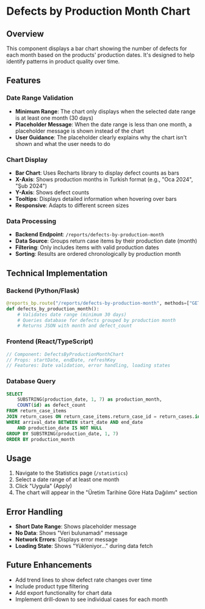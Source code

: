 # Defects by Production Month Chart

## Overview
This component displays a bar chart showing the number of defects for each month based on the products' production dates. It's designed to help identify patterns in product quality over time.

## Features

### Date Range Validation
- **Minimum Range**: The chart only displays when the selected date range is at least one month (30 days)
- **Placeholder Message**: When the date range is less than one month, a placeholder message is shown instead of the chart
- **User Guidance**: The placeholder clearly explains why the chart isn't shown and what the user needs to do

### Chart Display
- **Bar Chart**: Uses Recharts library to display defect counts as bars
- **X-Axis**: Shows production months in Turkish format (e.g., "Oca 2024", "Şub 2024")
- **Y-Axis**: Shows defect counts
- **Tooltips**: Displays detailed information when hovering over bars
- **Responsive**: Adapts to different screen sizes

### Data Processing
- **Backend Endpoint**: `/reports/defects-by-production-month`
- **Data Source**: Groups return case items by their production date (month)
- **Filtering**: Only includes items with valid production dates
- **Sorting**: Results are ordered chronologically by production month

## Technical Implementation

### Backend (Python/Flask)
```python
@reports_bp.route("/reports/defects-by-production-month", methods=["GET"])
def defects_by_production_month():
    # Validates date range (minimum 30 days)
    # Queries database for defects grouped by production month
    # Returns JSON with month and defect_count
```

### Frontend (React/TypeScript)
```typescript
// Component: DefectsByProductionMonthChart
// Props: startDate, endDate, refreshKey
// Features: Date validation, error handling, loading states
```

### Database Query
```sql
SELECT 
    SUBSTRING(production_date, 1, 7) as production_month,
    COUNT(id) as defect_count
FROM return_case_items
JOIN return_cases ON return_case_items.return_case_id = return_cases.id
WHERE arrival_date BETWEEN start_date AND end_date
    AND production_date IS NOT NULL
GROUP BY SUBSTRING(production_date, 1, 7)
ORDER BY production_month
```

## Usage

1. Navigate to the Statistics page (`/statistics`)
2. Select a date range of at least one month
3. Click "Uygula" (Apply)
4. The chart will appear in the "Üretim Tarihine Göre Hata Dağılımı" section

## Error Handling

- **Short Date Range**: Shows placeholder message
- **No Data**: Shows "Veri bulunamadı" message
- **Network Errors**: Displays error message
- **Loading State**: Shows "Yükleniyor..." during data fetch

## Future Enhancements

- Add trend lines to show defect rate changes over time
- Include product type filtering
- Add export functionality for chart data
- Implement drill-down to see individual cases for each month

